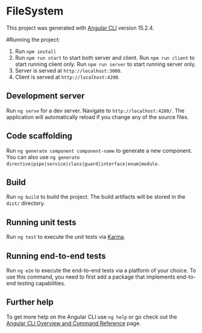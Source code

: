 # FileSystem

This project was generated with [Angular CLI](https://github.com/angular/angular-cli) version 15.2.4.

#Running the project:

1. Run `npm install`
2. Run `npm run start` to start both server and client. 
   Run `npm run client` to start running client only.
   Run `npm run server` to start running server only.
3. Server is served at `http://localhost:3000`.
4. Client is served at `http://localhost:4200`.

## Development server

Run `ng serve` for a dev server. Navigate to `http://localhost:4200/`. The application will automatically reload if you change any of the source files.

## Code scaffolding

Run `ng generate component component-name` to generate a new component. You can also use `ng generate directive|pipe|service|class|guard|interface|enum|module`.

## Build

Run `ng build` to build the project. The build artifacts will be stored in the `dist/` directory.

## Running unit tests

Run `ng test` to execute the unit tests via [Karma](https://karma-runner.github.io).

## Running end-to-end tests

Run `ng e2e` to execute the end-to-end tests via a platform of your choice. To use this command, you need to first add a package that implements end-to-end testing capabilities.

## Further help

To get more help on the Angular CLI use `ng help` or go check out the [Angular CLI Overview and Command Reference](https://angular.io/cli) page.
